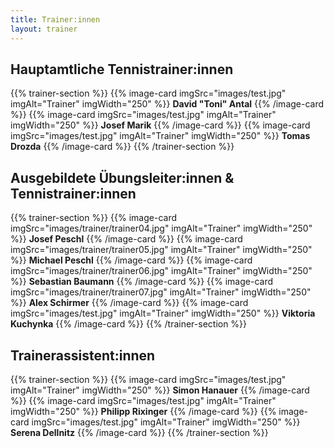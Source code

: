 ```yaml
---
title: Trainer:innen
layout: trainer
---
```


## Hauptamtliche Tennistrainer:innen
{{% trainer-section %}}
{{% image-card imgSrc="images/test.jpg" imgAlt="Trainer" imgWidth="250" %}}
**David "Toni" Antal**
{{% /image-card %}}
{{% image-card imgSrc="images/test.jpg" imgAlt="Trainer" imgWidth="250" %}}
**Josef Marik**
{{% /image-card %}}
{{% image-card imgSrc="images/test.jpg" imgAlt="Trainer" imgWidth="250" %}}
**Tomas Drozda**
{{% /image-card %}}
{{% /trainer-section %}}

## Ausgebildete Übungsleiter:innen & Tennistrainer:innen
{{% trainer-section %}}
{{% image-card imgSrc="images/trainer/trainer04.jpg" imgAlt="Trainer" imgWidth="250" %}}
**Josef Peschl**
{{% /image-card %}}
{{% image-card imgSrc="images/trainer/trainer05.jpg" imgAlt="Trainer" imgWidth="250" %}}
**Michael Peschl**
{{% /image-card %}}
{{% image-card imgSrc="images/trainer/trainer06.jpg" imgAlt="Trainer" imgWidth="250" %}}
**Sebastian Baumann**
{{% /image-card %}}
{{% image-card imgSrc="images/trainer/trainer07.jpg" imgAlt="Trainer" imgWidth="250" %}}
**Alex Schirmer**
{{% /image-card %}}
{{% image-card imgSrc="images/test.jpg" imgAlt="Trainer" imgWidth="250" %}}
**Viktoria Kuchynka**
{{% /image-card %}}
{{% /trainer-section %}}

## Trainerassistent:innen
{{% trainer-section %}}
{{% image-card imgSrc="images/test.jpg" imgAlt="Trainer" imgWidth="250" %}}
**Simon Hanauer**
{{% /image-card %}}
{{% image-card imgSrc="images/test.jpg" imgAlt="Trainer" imgWidth="250" %}}
**Philipp Rixinger**
{{% /image-card %}}
{{% image-card imgSrc="images/test.jpg" imgAlt="Trainer" imgWidth="250" %}}
**Serena Dellnitz**
{{% /image-card %}}
{{% /trainer-section %}}
